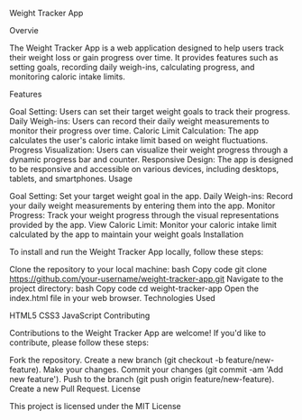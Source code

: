 Weight Tracker App

Overvie

The Weight Tracker App is a web application designed to help users track their weight loss or gain progress over time. It provides features such as setting goals, recording daily weigh-ins, calculating progress, and monitoring caloric intake limits.

Features

Goal Setting: Users can set their target weight goals to track their progress.
Daily Weigh-ins: Users can record their daily weight measurements to monitor their progress over time.
Caloric Limit Calculation: The app calculates the user's caloric intake limit based on weight fluctuations.
Progress Visualization: Users can visualize their weight progress through a dynamic progress bar and counter.
Responsive Design: The app is designed to be responsive and accessible on various devices, including desktops, tablets, and smartphones.
Usage

Goal Setting: Set your target weight goal in the app.
Daily Weigh-ins: Record your daily weight measurements by entering them into the app.
Monitor Progress: Track your weight progress through the visual representations provided by the app.
View Caloric Limit: Monitor your caloric intake limit calculated by the app to maintain your weight goals
Installation

To install and run the Weight Tracker App locally, follow these steps:

Clone the repository to your local machine:
bash
Copy code
git clone https://github.com/your-username/weight-tracker-app.git
Navigate to the project directory:
bash
Copy code
cd weight-tracker-app
Open the index.html file in your web browser.
Technologies Used

HTML5
CSS3
JavaScript
Contributing

Contributions to the Weight Tracker App are welcome! If you'd like to contribute, please follow these steps:

Fork the repository.
Create a new branch (git checkout -b feature/new-feature).
Make your changes.
Commit your changes (git commit -am 'Add new feature').
Push to the branch (git push origin feature/new-feature).
Create a new Pull Request.
License

This project is licensed under the MIT License
